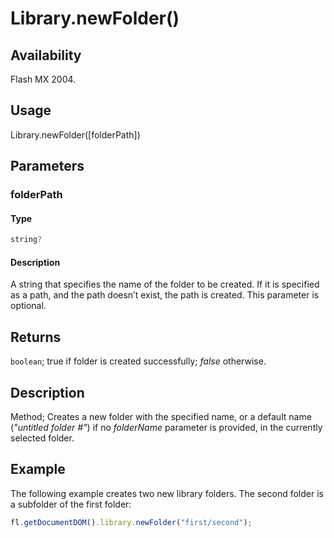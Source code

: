 # Library.newFolder()

## Availability

Flash MX 2004.

## Usage

Library.newFolder([folderPath])

## Parameters

### **folderPath**

#### Type

```typescript
string?
```

#### Description

A string that specifies the name of the folder to be created. If it is specified as a path, and the path doesn’t exist, the path is created. This parameter is optional.

## Returns

`boolean`; true if folder is created successfully; *false* otherwise.

## Description

Method; Creates a new folder with the specified name, or a default name (*"untitled folder \#"*) if no *folderName* parameter is provided, in the currently selected folder.

## Example

The following example creates two new library folders. The second folder is a subfolder of the first folder:

```javascript
fl.getDocumentDOM().library.newFolder("first/second");
```
